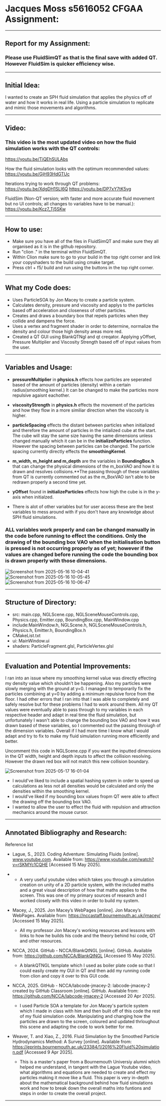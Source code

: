 # Jacques Moss s5616052 CFGAA Assignment:
------------------------------------------------------------------------------------------------------------------------------------------------------
## Report for my Assignment:

### Please use FluidSimQT as that is the final save with added QT. However FluidSim is quicker efficiency wise.
------------------------------------------------------------------------------------------------------------------------------------------------------
## Initial Idea:

I wanted to create an SPH fluid simulation that applies the physics off of water and how it works in real life. Using a particle simulation to replicate and mimic those movements and algorithms.

------------------------------------------------------------------------------------------------------------------------------------------------------
##  Video:
### This video is the most updated video on how the fluid simulation works with the QT controls:
https://youtu.be/TiQEhSULAbs 

How the fluid simulation looks with the optimum recommended values:
https://youtu.be/GjH93HdGTUc

Iterations trying to work through QT problems:
https://youtu.be/XdgDH1SLI6Q 
https://youtu.be/DP7xY7tK5vg 

FluidSim (Non-QT version; with faster and more accurate fluid movement but no UI controls; all changes to variables have to be manual.):
https://youtu.be/Kcz7_Tj5SKw 


------------------------------------------------------------------------------------------------------------------------------------------------------
## How to use:

- Make sure you have all of the files in FluidSimQT and make sure they all organised as it is in the github repository.
- Run "clion ." in the terminal within FluidSimQT.
- Within Clion make sure to go to your build in the top right corner and link your copyshaders to the build using cmake target.
- Press ctrl + f5/ build and run using the buttons in the top right corner.
------------------------------------------------------------------------------------------------------------------------------------------------------
## What my Code does:

- Uses ParticleSOA by Jon Macey to create a particle system.
- Calculates density, pressure and viscosity and applys to the particles based off acceleration and closeness of other particles.
- Creates and draws a boundary box that repels particles when they collide and dampens the force.
- Uses a vertex and fragment shader in order to determine, normalize the density and colour those high density areas more red.
- Created a QT GUI using BlankQTNgl and qt creqator. Applying yOffset, Pressure Multiplier and Viscosity Strength based off of input values from the user.
------------------------------------------------------------------------------------------------------------------------------------------------------
## Variables and Usage:
- **pressureMultiplier** in **physics.h** effects how particles are seperated based of the amount of particles (density) within a certain radius(smoothing kernel.) It can be changed to make the particles more repulsive agaisnt eachother.
- **viscosityStrength** in **physics.h** effects the movement of the particles and how they flow in a more similiar direction when the viscosity is higher.
- **particleSpacing** effects the distant between particles when initialized and therefore the amount of particles in the intialized cube at the start. The cube will stay the same size having the same dimensions unless changed manually which it can be in the **initializeParticles** function. However the spacing between particles can be changed. The particle spacing currently directly effects the **smoothingKernel**. 
- **m_width, m_height and m_depth** are the variables in **BoundingBox.h** that can change the physical dimensions of the m_boxVAO and how it is drawn and resolves collisions.**The passing through of these variables from QT is currently commented out as the m_BoxVAO isn't able to be redrawn properly a second time yet.
- **yOffset** found in **initializeParticles** effects how high the cube is in the y-axis when initialzed.

- There is alot of other variables but for user access these are the best variables to mess around with if you don't have any knowledge about SPH fluid simulations.

### ALL variables work properly and can be changed manually in the code before running to effect the conditions. Only the drawing of the bounding box VAO when the initialisation button is pressed is not occurring properly as of yet; however if the values are changed before running the code the bounding box is drawn properly with those dimensions.


![Screenshot from 2025-05-16 10-04-41](https://github.com/user-attachments/assets/2de94072-1abc-4a23-8a89-a69aec072acd)
![Screenshot from 2025-05-16 10-05-45](https://github.com/user-attachments/assets/11c19ebb-6d49-48bb-9ee9-d5ca7eccbb3f)
![Screenshot from 2025-05-16 10-06-47](https://github.com/user-attachments/assets/37bb2fc2-045c-4a57-a989-8d4a59063a08)

-------------------------------------------------------------
## Structure of Directory:

- src: main.cpp, NGLScene.cpp, NGLSceneMouseControls.cpp, Physics.cpp, Emitter.cpp, BoundingBox.cpp, MainWindow.cpp
- include:MainWindow.h, NGLScene.h, NGLSceneMouseControls.h, Physics.h, Emitter.h, BoundingBox.h
- CMakeList.txt
- ui: MainWindow.ui
- shaders: ParticleFragment.glsl, ParticleVertex.glsl
------------------------------------------------------------------------------------------------------------------------------------------------------
## Evaluation and Potential Improvements:
I ran into an issue where my smoothing kernel value was directly effecting my density value which shouldn't be happening. Also my particles were slowly merging with the ground at y=0. I managed to temporarily fix the particles combining at y=0 by adding a minimum repulsive force from the floor. I had other errors that I ran into that I was able to completely and safely resolve but for these problems I had to work around them. All my QT values were eventually able to pass through to my variables in each respective header and adapt in real time the fluid simulation, but unfortunately I wasn't able to change the bounding box VAO and how it was drawn based of these variables, so I commented out the passing throiugh of the dimension variables.  Overall if I had more time I know what I would adapt and try to fix to make my fluid simulation running more efficiently and better.

Uncomment this code in NGLScene.cpp if you want the inputted dimensions in the QT width, height and depth inputs to affect the collision resolving. However the drawn red box will not match this new collision boundary.

![Screenshot from 2025-05-17 16-01-04](https://github.com/user-attachments/assets/86ba0e04-b0ce-455b-ac0d-967a7b558f34)


- I would've liked to include a spatial hashing system in order to speed up calculations as less not all densities would be calculated and only the densities within the smoothing kernel.
- I would've liked if my bounding box values fropm QT were able to affect the drawing off the bounding box VAO.
- I wanted to allow the user to effect the fluid with repulsion and attraction mechanics around the mouse cursor.

------------------------------------------------------------------------------------------------------------------------------------------------------
## Annotated Bibliography and Research:

Reference list
- Lague, S., 2023. Coding Adventure: Simulating Fluids [online]. www.youtube.com. Available from: https://www.youtube.com/watch?v=rSKMYc1CQHE [Accessed 15 May 2025].
- - A very useful youtube video which takes you through a simulation creation on unity of a 2D particle system, with the included maths and a great visual description of how that maths applies to the screen. This was one of my primary sources of research and I worked closely with this video in order to build my system.

- Macey, J., 2025. Jon Macey’s WebPages [online]. Jon Macey’s WebPages. Available from: https://nccastaff.bournemouth.ac.uk/jmacey/ [Accessed 15 May 2025].
  - All my professor Jon Macey's working resources and lessons with links to how he builds his code and the theory behind hsi code, QT and other resources.
  
- NCCA, 2024. GitHub - NCCA/BlankQtNGL [online]. GitHub. Available from: https://github.com/NCCA/BlankQtNGL [Accessed 15 May 2025].
  - A blankQTNGL template which I used as boiler plate code so that I could easily create my GUI in QT and then add my running code from clion and copy it over to this GUI code.

- NCCA, 2025. GitHub - NCCA/labcode-jmacey-2: labcode-jmacey-2 created by GitHub Classroom [online]. GitHub. Available from: https://github.com/NCCA/labcode-jmacey-2 [Accessed 20 Apr 2025].
  - I used Particle SOA a template for Jon Macey's particle system which I made in class with him and then built off of this code the rest of my fluid simulation code. Manipulating and changing how the particles are drawn to the screen, coloured and updated thrloughout this scene and adapting the code to work better for me.

- Weaver, T. and Xiao, Z., 2016. Fluid Simulation by the Smoothed Particle Hydrodynamics Method: A Survey [online]. Available from: https://eprints.bournemouth.ac.uk/23384/1/2016%20Fluid%20simulation.pdf [Accessed 9 Apr 2025].
  - This is a master's paper from a Bournemouth Universiy alumni which helped me understand, in tangent with the Lague Youtube video, what algorithms and equations are needed to create and effect my particles making it move like a fluid. This paper is very in-depth about the mathematical background behind how fluid simulations work and how to break down the overall maths into funtions and steps in order to create the overall project.

------------------------------------------------------------------------------------------------------------------------------------------------------




